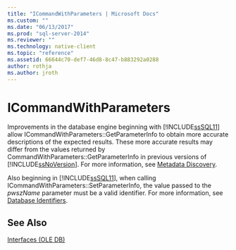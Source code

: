 ```yaml
---
title: "ICommandWithParameters | Microsoft Docs"
ms.custom: ""
ms.date: "06/13/2017"
ms.prod: "sql-server-2014"
ms.reviewer: ""
ms.technology: native-client
ms.topic: "reference"
ms.assetid: 66644c70-def7-46d8-8c47-b883292a0288
author: rothja
ms.author: jroth
---
```

# ICommandWithParameters
  Improvements in the database engine beginning with [!INCLUDE[ssSQL11](../../includes/sssql11-md.md)] allow ICommandWithParameters::GetParameterInfo to obtain more accurate descriptions of the expected results. These more accurate results may differ from the values returned by CommandWithParameters::GetParameterInfo in previous versions of [!INCLUDE[ssNoVersion](../../includes/ssnoversion-md.md)]. For more information, see [Metadata Discovery](../native-client/features/metadata-discovery.md).  
  
 Also beginning in [!INCLUDE[ssSQL11](../../includes/sssql11-md.md)], when calling ICommandWithParameters::SetParameterInfo, the value passed to the *pwszName* parameter must be a valid identifier. For more information, see [Database Identifiers](../databases/database-identifiers.md).  
  
## See Also  
 [Interfaces &#40;OLE DB&#41;](../../database-engine/dev-guide/interfaces-ole-db.md)  
  
  
